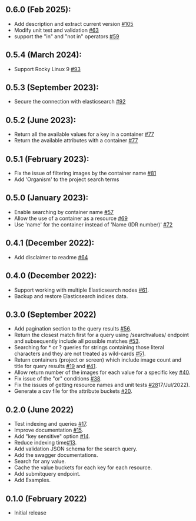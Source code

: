 0.6.0 (Feb 2025):
-----------------
- Add description and extract current version [#105](https://github.com/ome/omero_search_engine/pull/105)
- Modify unit test and validation [#63](https://github.com/ome/omero_search_engine/pull/63)
- support the "in" and "not in" operators [#59](https://github.com/ome/omero_search_engine/pull/59) 

0.5.4 (March 2024):
-------------------
- Support Rocky Linux 9  [#93](https://github.com/ome/omero_search_engine/pull/93)

0.5.3 (September 2023):
-----------------------
- Secure the connection with elasticsearch [#92](https://github.com/ome/omero_search_engine/pull/92)

0.5.2 (June 2023):
------------------
- Return all the available values for a key in a container [#77](https://github.com/ome/omero_search_engine/pull/77)
- Return the available attributes with a container [#77](https://github.com/ome/omero_search_engine/pull/77)

0.5.1 (February 2023):
----------------------
- Fix the issue of filtering images by the container name [#81](https://github.com/ome/omero_search_engine/pull/81)
- Add 'Organism' to the project search terms

0.5.0 (January 2023):
---------------------
- Enable searching by container name [#57](https://github.com/ome/omero_search_engine/pull/57)
- Allow the use of a container as a resource [#69](https://github.com/ome/omero_search_engine/pull/69)
- Use 'name' for the container instead of 'Name (IDR number)' [#72](https://github.com/ome/omero_search_engine/pull/72)

 0.4.1 (December 2022):
----------------------
- Add disclaimer to readme [#64](https://github.com/ome/omero_search_engine/pull/64)

0.4.0 (December 2022):
---------------------
- Support working with multiple Elasticsearch nodes [#61](https://github.com/ome/omero_search_engine/pull/61).
- Backup and restore Elasticsearch indices data.

0.3.0 (September 2022)
----------------------
- Add pagination section to the query results [#56](https://github.com/ome/omero_search_engine/pull/56).
- Return the closest match first for a query using /searchvalues/ endpoint and subsequently include all possible matches [#53](https://github.com/ome/omero_search_engine/pull/53).
- Searching for * or ? queries for strings containing those literal characters and they are not treated as wild-cards [#51](https://github.com/ome/omero_search_engine/pull/51).
- Return containers (project or screen) which include image count and title for query results [#19](https://github.com/ome/omero_search_engine/pull/19) and [#41](https://github.com/ome/omero_search_engine/pull/41). 
- Allow return number of the images for each value for a specific key [#40](https://github.com/ome/omero_search_engine/pull/40).
- Fix issue of the "or" conditions [#38](https://github.com/ome/omero_search_engine/pull/38).
- Fix the issues of getting resource names and unit tests [#28](https://github.com/ome/omero_search_engine/pull/28)17/Jul/2022).
- Generate a csv file for the attribute buckets [#20](https://github.com/ome/omero_search_engine/pull/20).

0.2.0 (June 2022)
-----------------
- Test indexing and queries [#17](https://github.com/ome/omero_search_engine/pull/17).
- Improve documentation [#15](https://github.com/ome/omero_search_engine/pull/15).
- Add "key sensitive" option [#14](https://github.com/ome/omero_search_engine/pull/14).
- Reduce indexing time[#13](https://github.com/ome/omero_search_engine/pull/13). 
- Add validation JSON schema for the search query.
- Add the swagger documentations.
- Search for any value.
- Cache the value buckets for each key for each resource. 
- Add submitquery endpoint.
- Add Examples.

0.1.0 (February 2022)
---------------------
- Initial release
